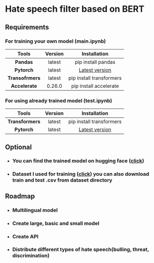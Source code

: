 # Hate speech filter based on BERT 

## Requirements 

### For training your own model (main.ipynb)

|      Tools       | Version |                        Installation                        |
|:----------------:|:-------:|:----------------------------------------------------------:|
|    **Pandas**    | latest  |                     pip install pandas                     |
|   **Pytorch**    | latest  | [Latest version](https://pytorch.org/get-started/locally/) |
| **Transofrmers** | latest  |                  pip install transformers                  |
|  **Accelerate**  | 0.26.0  |                   pip install accelerate                   |

### For using already trained model (test.ipynb)

|      Tools       | Version |       Installation       |
|:----------------:|:-------:|:------------------------:|
| **Transformers** | latest  | pip install transformers |
|   **Pytorch**    | latest  |             [Latest version](https://pytorch.org/get-started/locally/)             |

## Optional 

* ### You can find the trained model on hugging face ([click](https://huggingface.co/flurixoww/bert_toxic_filter/tree/main))
* ### Dataset I used for training ([click](https://www.kaggle.com/datasets/julian3833/jigsaw-toxic-comment-classification-challenge)) you can also download train and test .csv from dataset directory 

## Roadmap 

* ### Multilingual model 
* ### Create large, basic and small model 
* ### Create API 
* ### Distribute different types of hate speech(bulling, threat, discrimination)
